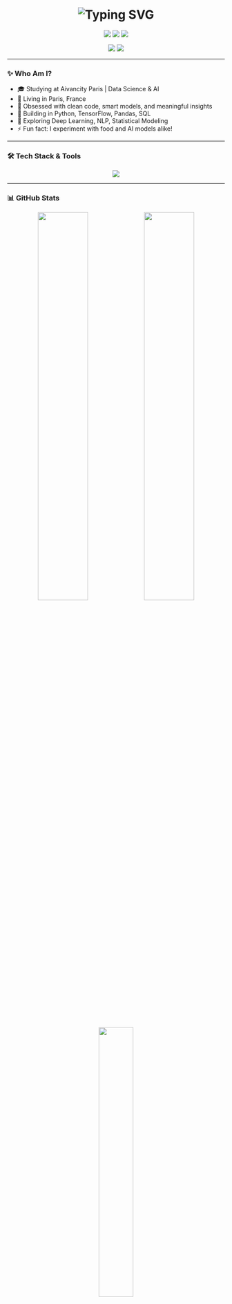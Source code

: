 <!-- Typing Intro -->
<h1 align="center">
  <img src="https://readme-typing-svg.demolab.com?font=Fira+Code&size=30&pause=1000&center=true&vCenter=true&width=500&lines=Hey+%F0%9F%91%8B%2C+I'm+Krishna+Butani!;Data+Science+%7C+AI+%7C+ML;Always+Learning+%E2%9C%A8" alt="Typing SVG" />
</h1>

<p align="center">
  <img src="https://img.shields.io/badge/Data%20Scientist-%E2%9C%94-brightgreen?style=for-the-badge"/>
  <img src="https://img.shields.io/badge/Machine%20Learning-%E2%9C%94-blue?style=for-the-badge"/>
  <img src="https://img.shields.io/badge/AI%20Research-%E2%9C%94-yellow?style=for-the-badge"/>
</p>

<p align="center">
  <img src="https://komarev.com/ghpvc/?username=Krishna-Butani&style=flat-square&color=blue" />
  <img src="https://img.shields.io/github/followers/Krishna-Butani?label=Followers&style=social" />
</p>

---

### ✨ Who Am I?

- 🎓 Studying at Aivancity Paris | Data Science & AI
- 📍 Living in Paris, France
- 🧠 Obsessed with clean code, smart models, and meaningful insights
- 🧪 Building in Python, TensorFlow, Pandas, SQL
- 🎯 Exploring Deep Learning, NLP, Statistical Modeling
- ⚡ Fun fact: I experiment with food and AI models alike!

---

### 🛠 Tech Stack & Tools

<div align="center">
  <img src="https://skillicons.dev/icons?i=python,sql,tensorflow,numpy,pandas,matplotlib,scikit-learn,jupyter,linux,vscode,github,git,tableau,powerbi" />
</div>

---

### 📊 GitHub Stats

<p align="center">
  <img width="48%" src="https://github-readme-stats.vercel.app/api?username=Krishna-Butani&show_icons=true&theme=tokyonight&count_private=true&hide_border=true" />
  <img width="48%" src="https://github-readme-streak-stats.herokuapp.com/?user=Krishna-Butani&theme=tokyonight&hide_border=true"/>
</p>

<p align="center">
  <img width="40%" src="https://github-readme-stats.vercel.app/api/top-langs/?username=Krishna-Butani&layout=compact&theme=tokyonight&hide_border=true&langs_count=8&hide=html" />
</p>

---

### 🎯 Goals 2025

- [ ] ✍ Publish a project on multimodal ML
- [ ] 🌐 Deploy a portfolio site with live dashboards
- [ ] 🧠 Get deeper into NLP & transformers
- [ ] 💬 Speak at a data community event

---

### 📫 Connect With Me

<p align="center">
  <a href="mailto:krishna@example.com">
    <img src="https://img.shields.io/badge/Gmail-D14836?style=for-the-badge&logo=gmail&logoColor=white"/>
  </a>
  &nbsp;
  <a href="https://www.linkedin.com/in/krishna-butani/" target="_blank">
    <img src="https://img.shields.io/badge/LinkedIn-0A66C2?style=for-the-badge&logo=linkedin&logoColor=white"/>
  </a>
  &nbsp;
  <a href="https://github.com/Krishna-Butani" target="_blank">
    <img src="https://img.shields.io/badge/GitHub-181717?style=for-the-badge&logo=github&logoColor=white"/>
  </a>
</p>
